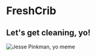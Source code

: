 # FreshCrib

## Let's get cleaning, yo!

![Jesse Pinkman, yo meme](https://media3.giphy.com/media/3o6gE6VcDIuwebfUje/giphy.gif?cid=ecf05e47g9eu4oq0chv1ve45q6yv3z1xhxmywextt2bq6f6c&rid=giphy.gif&ct=g)
